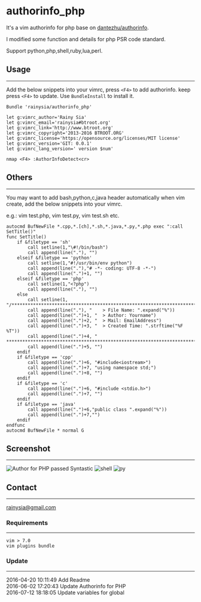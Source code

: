 authorinfo_php
================

It's a vim authorinfo for php base on [dantezhu/authorinfo](https://github.com/dantezhu/authorinfo).

I modified some function and details for php PSR code standard.

Support python,php,shell,ruby,lua,perl.

## Usage
------------------------------
Add the below snippets into your vimrc, press `<F4>` to add authorinfo. keep press `<F4>` to update.
Use `BundleInstall` to install it.
```
Bundle 'rainysia/authorinfo_php'

let g:vimrc_author='Rainy Sia'
let g:vimrc_email='rainysia#btroot.org'
let g:vimrc_link='http://www.btroot.org'
let g:vimrc_copyright='2013-2016 BTROOT.ORG' 
let g:vimrc_license='https://opensource.org/licenses/MIT license'
let g:vimrc_version='GIT: 0.0.1'
let g:vimrc_lang_version=' version $num'

nmap <F4> :AuthorInfoDetect<cr>
```

## Others
------------------------------
You may want to add bash,python,c,java header automatically when vim create, add the below snippets into your vimrc.

e.g.: vim test.php, vim test.py, vim test.sh etc.
```
autocmd BufNewFile *.cpp,*.[ch],*.sh,*.java,*.py,*.php exec ":call SetTitle()" 
func SetTitle()
    if &filetype == 'sh'
        call setline(1,"\#!/bin/bash")
        call append(line("."), "")
    elseif &filetype == 'python'
        call setline(1,"#!/usr/bin/env python")
        call append(line("."),"# -*- coding: UTF-8 -*-")
        call append(line(".")+1, "")
    elseif &filetype == 'php'
        call setline(1,"<?php")
        call append(line("."), "")
    else 
        call setline(1, "/*************************************************************************")
        call append(line("."), "	> File Name: ".expand("%"))
        call append(line(".")+1, "	> Author: Yourname")
        call append(line(".")+2, "	> Mail: EmailAddress")
        call append(line(".")+3, "	> Created Time: ".strftime("%F %T"))
        call append(line(".")+4, " ************************************************************************/")
        call append(line(".")+5, "")
    endif
    if &filetype == 'cpp'
        call append(line(".")+6, "#include<iostream>")
        call append(line(".")+7, "using namespace std;")
        call append(line(".")+8, "")
    endif
    if &filetype == 'c'
        call append(line(".")+6, "#include <stdio.h>")
        call append(line(".")+7, "")
    endif
    if &filetype == 'java'
    	call append(line(".")+6,"public class ".expand("%"))
    	call append(line(".")+7,"")
    endif
endfunc
autocmd BufNewFile * normal G
```

## Screenshot
------------------------------
![Author for PHP passed Syntastic](https://cloud.githubusercontent.com/assets/1259324/15738169/9c5069ee-28dc-11e6-8910-a1aa2edcaa5e.png)
![shell](https://cloud.githubusercontent.com/assets/1259324/15738181/ac09f62a-28dc-11e6-8778-cae084215a43.png)
![py](https://cloud.githubusercontent.com/assets/1259324/15738190/bd7b7122-28dc-11e6-9b37-915b33638eec.png)

## Contact
----------------------------------------
<rainysia@gmail.com>


### Requirements
----------------------------------------

    vim > 7.0
    vim plugins bundle


### Update
----------------------------------------
2016-04-20 10:11:49 Add Readme<br />
2016-06-02 17:20:43 Update Authorinfo for PHP</br >
2016-07-12 18:18:05 Update variables for global</br >
